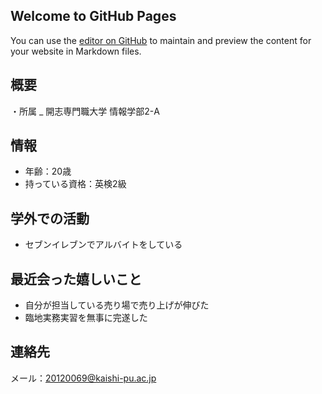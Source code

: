 ## Welcome to GitHub Pages

You can use the [editor on GitHub](https://github.com/hiraiwa0518/report-1--2/edit/gh-pages/index.md) to maintain and preview the content for your website in Markdown files.

## 概要
・所属
  _ 開志専門職大学 情報学部2-A

## 情報
- 年齢：20歳
- 持っている資格：英検2級

## 学外での活動
- セブンイレブンでアルバイトをしている

## 最近会った嬉しいこと
- 自分が担当している売り場で売り上げが伸びた
- 臨地実務実習を無事に完遂した

## 連絡先
メール：20120069@kaishi-pu.ac.jp
